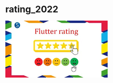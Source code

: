 # rating_2022
<div>
 <img src="https://github.com/Eng-Mohamed-Elsayed/Flutter-Rating-2022/blob/master/assets/cover/1.webp" >
   
  </div>
